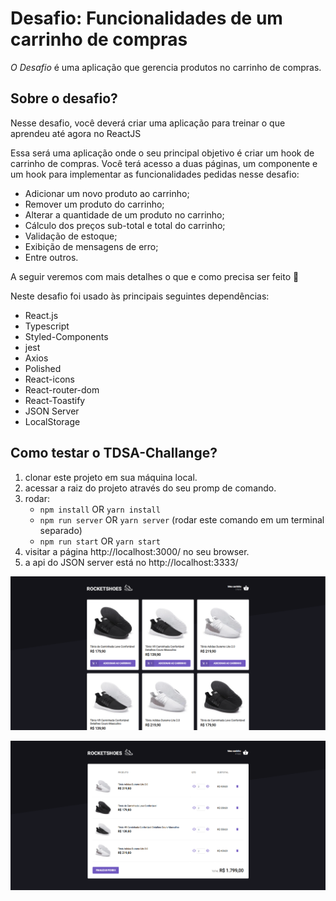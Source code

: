# Desafio: Funcionalidades de um carrinho de compras
*O Desafio* é uma aplicação que gerencia produtos no carrinho de compras.

## Sobre o desafio?
Nesse desafio, você deverá criar uma aplicação para treinar o que aprendeu até agora no ReactJS

Essa será uma aplicação onde o seu principal objetivo é criar um hook de carrinho de compras. Você terá acesso a duas páginas, um componente e um hook para implementar as funcionalidades pedidas nesse desafio:

- Adicionar um novo produto ao carrinho;
- Remover um produto do carrinho;
- Alterar a quantidade de um produto no carrinho;
- Cálculo dos preços sub-total e total do carrinho;
- Validação de estoque;
- Exibição de mensagens de erro;
- Entre outros.

A seguir veremos com mais detalhes o que e como precisa ser feito 🚀

Neste desafio foi usado às principais seguintes dependências:

- React.js
- Typescript
- Styled-Components
- jest
- Axios
- Polished
- React-icons
- React-router-dom
- React-Toastify
- JSON Server
- LocalStorage

## Como testar o TDSA-Challange?
1. clonar este projeto em sua máquina local.
2. acessar a raiz do projeto através do seu promp de comando.
3. rodar:
    - `npm install` OR `yarn install`
    - `npm run server` OR `yarn server` (rodar este comando em um terminal separado)
    - `npm run start` OR `yarn start`
5. visitar a página http://localhost:3000/ no seu browser.
6. a api do JSON server está no http://localhost:3333/

![Application](https://raw.githubusercontent.com/paulinho68/ignite-reactjs-criando-hook/master/prints/print1.png)

![Application](https://raw.githubusercontent.com/paulinho68/ignite-reactjs-criando-hook/master/prints/print2.png)